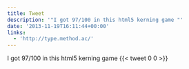 ```yaml
---
title: Tweet
description: '"I got 97/100 in this html5 kerning game "'
date: '2013-11-19T16:11:44+00:00'
links:
  - 'http://type.method.ac/'
---
```

I got 97/100 in this html5 kerning game 
      {{< tweet 0 0 >}}
    
